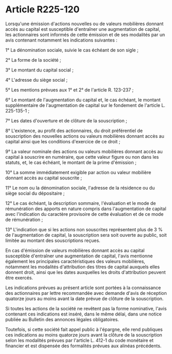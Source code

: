 # Article R225-120

Lorsqu'une émission d'actions nouvelles ou de valeurs mobilières donnant accès au capital est susceptible d'entraîner une augmentation de capital, les actionnaires sont informés de cette émission et de ses modalités par un avis contenant notamment les indications suivantes :

1° La dénomination sociale, suivie le cas échéant de son sigle ;

2° La forme de la société ;

3° Le montant du capital social ;

4° L'adresse du siège social ;

5° Les mentions prévues aux 1° et 2° de l'article R. 123-237 ;

6° Le montant de l'augmentation du capital et, le cas échéant, le montant supplémentaire de l'augmentation de capital sur le fondement de l'article L. 225-135-1 ;

7° Les dates d'ouverture et de clôture de la souscription ;

8° L'existence, au profit des actionnaires, du droit préférentiel de souscription des nouvelles actions ou valeurs mobilières donnant accès au capital ainsi que les conditions d'exercice de ce droit ;

9° La valeur nominale des actions ou valeurs mobilières donnant accès au capital à souscrire en numéraire, que cette valeur figure ou non dans les statuts, et, le cas échéant, le montant de la prime d'émission ;

10° La somme immédiatement exigible par action ou valeur mobilière donnant accès au capital souscrite ;

11° Le nom ou la dénomination sociale, l'adresse de la résidence ou du siège social du dépositaire ;

12° Le cas échéant, la description sommaire, l'évaluation et le mode de rémunération des apports en nature compris dans l'augmentation de capital avec l'indication du caractère provisoire de cette évaluation et de ce mode de rémunération ;

13° L'indication que si les actions non souscrites représentent plus de 3 % de l'augmentation de capital, la souscription sera soit ouverte au public, soit limitée au montant des souscriptions reçues.

En cas d'émission de valeurs mobilières donnant accès au capital susceptible d'entraîner une augmentation de capital, l'avis mentionne également les principales caractéristiques des valeurs mobilières, notamment les modalités d'attribution des titres de capital auxquels elles donnent droit, ainsi que les dates auxquelles les droits d'attribution peuvent être exercés.

Les indications prévues au présent article sont portées à la connaissance des actionnaires par lettre recommandée avec demande d'avis de réception quatorze jours au moins avant la date prévue de clôture de la souscription.

Si toutes les actions de la société ne revêtent pas la forme nominative, l'avis contenant ces indications est inséré, dans le même délai, dans une notice publiée au Bulletin des annonces légales obligatoires.

Toutefois, si cette société fait appel public à l'épargne, elle rend publiques ces indications au moins quatorze jours avant la clôture de la souscription selon les modalités prévues par l'article L. 412-1 du code monétaire et financier et est dispensée des formalités prévues aux alinéas précédents.
